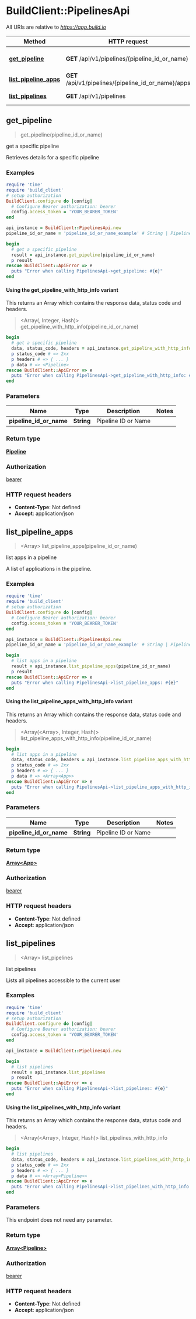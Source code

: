 # BuildClient::PipelinesApi

All URIs are relative to *https://app.build.io*

| Method | HTTP request | Description |
| ------ | ------------ | ----------- |
| [**get_pipeline**](PipelinesApi.md#get_pipeline) | **GET** /api/v1/pipelines/{pipeline_id_or_name} | get a specific pipeline |
| [**list_pipeline_apps**](PipelinesApi.md#list_pipeline_apps) | **GET** /api/v1/pipelines/{pipeline_id_or_name}/apps | list apps in a pipeline |
| [**list_pipelines**](PipelinesApi.md#list_pipelines) | **GET** /api/v1/pipelines | list pipelines |


## get_pipeline

> <Pipeline> get_pipeline(pipeline_id_or_name)

get a specific pipeline

Retrieves details for a specific pipeline

### Examples

```ruby
require 'time'
require 'build_client'
# setup authorization
BuildClient.configure do |config|
  # Configure Bearer authorization: bearer
  config.access_token = 'YOUR_BEARER_TOKEN'
end

api_instance = BuildClient::PipelinesApi.new
pipeline_id_or_name = 'pipeline_id_or_name_example' # String | Pipeline ID or Name

begin
  # get a specific pipeline
  result = api_instance.get_pipeline(pipeline_id_or_name)
  p result
rescue BuildClient::ApiError => e
  puts "Error when calling PipelinesApi->get_pipeline: #{e}"
end
```

#### Using the get_pipeline_with_http_info variant

This returns an Array which contains the response data, status code and headers.

> <Array(<Pipeline>, Integer, Hash)> get_pipeline_with_http_info(pipeline_id_or_name)

```ruby
begin
  # get a specific pipeline
  data, status_code, headers = api_instance.get_pipeline_with_http_info(pipeline_id_or_name)
  p status_code # => 2xx
  p headers # => { ... }
  p data # => <Pipeline>
rescue BuildClient::ApiError => e
  puts "Error when calling PipelinesApi->get_pipeline_with_http_info: #{e}"
end
```

### Parameters

| Name | Type | Description | Notes |
| ---- | ---- | ----------- | ----- |
| **pipeline_id_or_name** | **String** | Pipeline ID or Name |  |

### Return type

[**Pipeline**](Pipeline.md)

### Authorization

[bearer](../README.md#bearer)

### HTTP request headers

- **Content-Type**: Not defined
- **Accept**: application/json


## list_pipeline_apps

> <Array<App>> list_pipeline_apps(pipeline_id_or_name)

list apps in a pipeline

A list of applications in the pipeline.

### Examples

```ruby
require 'time'
require 'build_client'
# setup authorization
BuildClient.configure do |config|
  # Configure Bearer authorization: bearer
  config.access_token = 'YOUR_BEARER_TOKEN'
end

api_instance = BuildClient::PipelinesApi.new
pipeline_id_or_name = 'pipeline_id_or_name_example' # String | Pipeline ID or Name

begin
  # list apps in a pipeline
  result = api_instance.list_pipeline_apps(pipeline_id_or_name)
  p result
rescue BuildClient::ApiError => e
  puts "Error when calling PipelinesApi->list_pipeline_apps: #{e}"
end
```

#### Using the list_pipeline_apps_with_http_info variant

This returns an Array which contains the response data, status code and headers.

> <Array(<Array<App>>, Integer, Hash)> list_pipeline_apps_with_http_info(pipeline_id_or_name)

```ruby
begin
  # list apps in a pipeline
  data, status_code, headers = api_instance.list_pipeline_apps_with_http_info(pipeline_id_or_name)
  p status_code # => 2xx
  p headers # => { ... }
  p data # => <Array<App>>
rescue BuildClient::ApiError => e
  puts "Error when calling PipelinesApi->list_pipeline_apps_with_http_info: #{e}"
end
```

### Parameters

| Name | Type | Description | Notes |
| ---- | ---- | ----------- | ----- |
| **pipeline_id_or_name** | **String** | Pipeline ID or Name |  |

### Return type

[**Array&lt;App&gt;**](App.md)

### Authorization

[bearer](../README.md#bearer)

### HTTP request headers

- **Content-Type**: Not defined
- **Accept**: application/json


## list_pipelines

> <Array<Pipeline>> list_pipelines

list pipelines

Lists all pipelines accessible to the current user

### Examples

```ruby
require 'time'
require 'build_client'
# setup authorization
BuildClient.configure do |config|
  # Configure Bearer authorization: bearer
  config.access_token = 'YOUR_BEARER_TOKEN'
end

api_instance = BuildClient::PipelinesApi.new

begin
  # list pipelines
  result = api_instance.list_pipelines
  p result
rescue BuildClient::ApiError => e
  puts "Error when calling PipelinesApi->list_pipelines: #{e}"
end
```

#### Using the list_pipelines_with_http_info variant

This returns an Array which contains the response data, status code and headers.

> <Array(<Array<Pipeline>>, Integer, Hash)> list_pipelines_with_http_info

```ruby
begin
  # list pipelines
  data, status_code, headers = api_instance.list_pipelines_with_http_info
  p status_code # => 2xx
  p headers # => { ... }
  p data # => <Array<Pipeline>>
rescue BuildClient::ApiError => e
  puts "Error when calling PipelinesApi->list_pipelines_with_http_info: #{e}"
end
```

### Parameters

This endpoint does not need any parameter.

### Return type

[**Array&lt;Pipeline&gt;**](Pipeline.md)

### Authorization

[bearer](../README.md#bearer)

### HTTP request headers

- **Content-Type**: Not defined
- **Accept**: application/json


